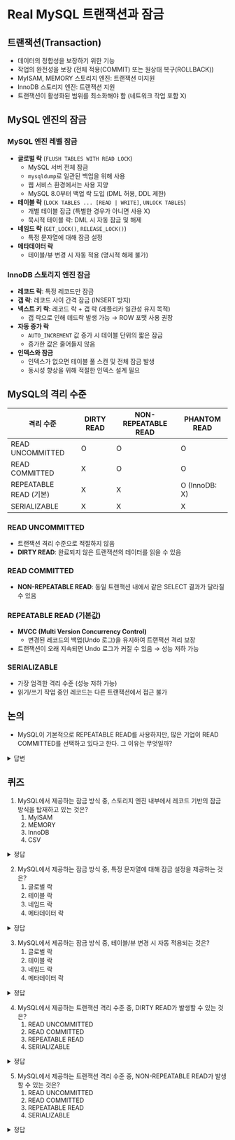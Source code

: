 # Real MySQL 트랜잭션과 잠금

## 트랜잭션(Transaction)

- 데이터의 정합성을 보장하기 위한 기능
- 작업의 완전성을 보장 (전체 적용(COMMIT) 또는 원상태 복구(ROLLBACK))
- MyISAM, MEMORY 스토리지 엔진: 트랜잭션 미지원
- InnoDB 스토리지 엔진: 트랜잭션 지원
- 트랜잭션이 활성화된 범위를 최소화해야 함 (네트워크 작업 포함 X)

## MySQL 엔진의 잠금

### MySQL 엔진 레벨 잠금

- **글로벌 락** (`FLUSH TABLES WITH READ LOCK`)
    - MySQL 서버 전체 잠금
    - `mysqldump`로 일관된 백업을 위해 사용
    - 웹 서비스 환경에서는 사용 지양
    - MySQL 8.0부터 백업 락 도입 (DML 허용, DDL 제한)
- **테이블 락** (`LOCK TABLES ... [READ | WRITE]`, `UNLOCK TABLES`)
    - 개별 테이블 잠금 (특별한 경우가 아니면 사용 X)
    - 묵시적 테이블 락: DML 시 자동 잠금 및 해제
- **네임드 락** (`GET_LOCK()`, `RELEASE_LOCK()`)
    - 특정 문자열에 대해 잠금 설정
- **메타데이터 락**
    - 테이블/뷰 변경 시 자동 적용 (명시적 해제 불가)

### InnoDB 스토리지 엔진 잠금

- **레코드 락**: 특정 레코드만 잠금
- **갭 락**: 레코드 사이 간격 잠금 (INSERT 방지)
- **넥스트 키 락**: 레코드 락 + 갭 락 (레플리카 일관성 유지 목적)
    - 갭 락으로 인해 데드락 발생 가능 → ROW 포맷 사용 권장
- **자동 증가 락**
    - `AUTO_INCREMENT` 값 증가 시 테이블 단위의 짧은 잠금
    - 증가한 값은 줄어들지 않음
- **인덱스와 잠금**
    - 인덱스가 없으면 테이블 풀 스캔 및 전체 잠금 발생
    - 동시성 향상을 위해 적절한 인덱스 설계 필요

## MySQL의 격리 수준

| 격리 수준 | DIRTY READ | NON-REPEATABLE READ | PHANTOM READ |
|-----------|-----------|-------------------|--------------|
| READ UNCOMMITTED | O | O | O |
| READ COMMITTED | X | O | O |
| REPEATABLE READ (기본) | X | X | O (InnoDB: X) |
| SERIALIZABLE | X | X | X |

### READ UNCOMMITTED
- 트랜잭션 격리 수준으로 적절하지 않음
- **DIRTY READ**: 완료되지 않은 트랜잭션의 데이터를 읽을 수 있음

### READ COMMITTED
- **NON-REPEATABLE READ**: 동일 트랜잭션 내에서 같은 SELECT 결과가 달라질 수 있음

### REPEATABLE READ (기본값)
- **MVCC (Multi Version Concurrency Control)**
    - 변경된 레코드의 백업(Undo 로그)을 유지하여 트랜잭션 격리 보장
- 트랜잭션이 오래 지속되면 Undo 로그가 커질 수 있음 → 성능 저하 가능

### SERIALIZABLE
- 가장 엄격한 격리 수준 (성능 저하 가능)
- 읽기/쓰기 작업 중인 레코드는 다른 트랜잭션에서 접근 불가

## 논의
- MySQL이 기본적으로 REPEATABLE READ를 사용하지만, 많은 기업이 READ COMMITTED를 선택하고 있다고 한다. 그 이유는 무엇일까?

<details>
<summary>답변</summary>

> 이유 1. 동시성(Concurrency) 향상 & 데드락(Deadlock) 감소
- REPEATABLE READ는 동일 트랜잭션에서 같은 SELECT 결과를 보장하기 위해 갭 락(Gap Lock)을 사용할 수 있음.
갭 락이 활성화되면, 특정 범위 내에서 새로운 데이터 삽입이 차단될 수 있어 데드락(Deadlock)이 발생할 가능성이 높아짐.
- READ COMMITTED는 개별 SELECT 실행 시점마다 최신 데이터를 읽으므로, 갭 락을 최소화할 수 있고, 동시성(concurrency)이 향상됨.

> 이유 2. 최신 데이터 제공 (READ COMMITTED는 최신 데이터를 읽음)
- READ COMMITTED는 트랜잭션 중간에 다른 트랜잭션이 커밋한 데이터를 바로 반영함.
- REPEATABLE READ는 트랜잭션 시작 시점을 기준으로 데이터를 유지하므로, 트랜잭션 도중 최신 데이터가 반영되지 않음.

</details>

## 퀴즈
1. MySQL에서 제공하는 잠금 방식 중, 스토리지 엔진 내부에서 레코드 기반의 잠금 방식을 탑재하고 있는 것은?
    1. MyISAM
    2. MEMORY
    3. InnoDB
    4. CSV

<details>
<summary>정답</summary>
> 정답: 3
> (InnoDB 스토리지 엔진은 MySQL에서 제공하는 잠금과는 별개로 스토리지 엔진 내부에서 레코드 기반의 잠금 방식을 탑재하고 있다.)
</details>

2. MySQL에서 제공하는 잠금 방식 중, 특정 문자열에 대해 잠금 설정을 제공하는 것은?
    1. 글로벌 락
    2. 테이블 락
    3. 네임드 락
    4. 메타데이터 락

<details>
<summary>정답</summary>
> 정답: 3
> (네임드 락은 MySQL에서 제공하는 잠금 방식 중, 특정 문자열에 대해 잠금 설정을 제공하는 것이다.)
</details>

3. MySQL에서 제공하는 잠금 방식 중, 테이블/뷰 변경 시 자동 적용되는 것은?
    1. 글로벌 락
    2. 테이블 락
    3. 네임드 락
    4. 메타데이터 락

<details>
<summary>정답</summary>
> 정답: 4
> (메타데이터 락은 MySQL에서 제공하는 잠금 방식 중, 테이블/뷰 변경 시 자동 적용되는 것이다.)
</details>

4. MySQL에서 제공하는 트랜잭션 격리 수준 중, DIRTY READ가 발생할 수 있는 것은?
    1. READ UNCOMMITTED
    2. READ COMMITTED
    3. REPEATABLE READ
    4. SERIALIZABLE

<details>
<summary>정답</summary>
> 정답: 1
> (DIRTY READ는 READ UNCOMMITTED에서 발생할 수 있다.)
</details>

5. MySQL에서 제공하는 트랜잭션 격리 수준 중, NON-REPEATABLE READ가 발생할 수 있는 것은?
    1. READ UNCOMMITTED
    2. READ COMMITTED
    3. REPEATABLE READ
    4. SERIALIZABLE

<details>
<summary>정답</summary>
> 정답: 2
> (NON-REPEATABLE READ는 READ COMMITTED에서 발생할 수 있다.)
</details>
